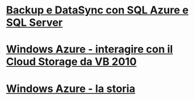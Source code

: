 
# [Backup e DataSync con SQL Azure e SQL Server](Backup-e-DataSync-con-SQL-Azure-e-SQL-Server.md)
# [Windows Azure - interagire con il Cloud Storage da VB 2010](WindowsAzure-Interagire-con-il-Cloud-Storage-da-VB-2010.md)
# [Windows Azure - la storia](WindowsAzure_LaStoria.md)

